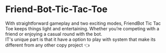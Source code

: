 # Friend-Bot-Tic-Tac-Toe
With straightforward gameplay and two exciting modes, FriendBot Tic Tac Toe keeps things light and entertaining. Whether you’re competing with a friend or enjoying a casual round with the bot.
<br>IT's unique part is that it have a option to play with system that make its different from any other copy project 👈
